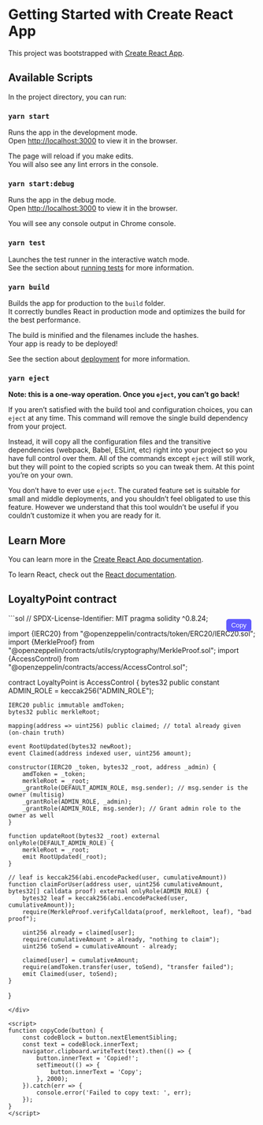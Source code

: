 # Getting Started with Create React App

This project was bootstrapped with [Create React App](https://github.com/facebook/create-react-app).

## Available Scripts

In the project directory, you can run:

### `yarn start`

Runs the app in the development mode.\
Open [http://localhost:3000](http://localhost:3000) to view it in the browser.

The page will reload if you make edits.\
You will also see any lint errors in the console.

### `yarn start:debug`
Runs the app in the debug mode.\
Open [http://localhost:3000](http://localhost:3000) to view it in the browser.

You will see any console output in Chrome console.

### `yarn test`

Launches the test runner in the interactive watch mode.\
See the section about [running tests](https://facebook.github.io/create-react-app/docs/running-tests) for more information.

### `yarn build`

Builds the app for production to the `build` folder.\
It correctly bundles React in production mode and optimizes the build for the best performance.

The build is minified and the filenames include the hashes.\
Your app is ready to be deployed!

See the section about [deployment](https://facebook.github.io/create-react-app/docs/deployment) for more information.

### `yarn eject`

**Note: this is a one-way operation. Once you `eject`, you can’t go back!**

If you aren’t satisfied with the build tool and configuration choices, you can `eject` at any time. This command will remove the single build dependency from your project.

Instead, it will copy all the configuration files and the transitive dependencies (webpack, Babel, ESLint, etc) right into your project so you have full control over them. All of the commands except `eject` will still work, but they will point to the copied scripts so you can tweak them. At this point you’re on your own.

You don’t have to ever use `eject`. The curated feature set is suitable for small and middle deployments, and you shouldn’t feel obligated to use this feature. However we understand that this tool wouldn’t be useful if you couldn’t customize it when you are ready for it.

## Learn More

You can learn more in the [Create React App documentation](https://facebook.github.io/create-react-app/docs/getting-started).

To learn React, check out the [React documentation](https://reactjs.org/).

## LoyaltyPoint contract
<div style="position: relative;">
<button onclick="copyCode(this)" style="position: absolute; top: 10px; right: 10px; z-index: 10; background-color: #605bff; color: white; border: none; padding: 5px 10px; border-radius: 5px; cursor: pointer;">Copy</button>
```sol
// SPDX-License-Identifier: MIT
pragma solidity ^0.8.24;

import {IERC20} from "@openzeppelin/contracts/token/ERC20/IERC20.sol";
import {MerkleProof} from "@openzeppelin/contracts/utils/cryptography/MerkleProof.sol";
import {AccessControl} from "@openzeppelin/contracts/access/AccessControl.sol";

contract LoyaltyPoint is AccessControl {
    bytes32 public constant ADMIN_ROLE = keccak256("ADMIN_ROLE");

    IERC20 public immutable amdToken;
    bytes32 public merkleRoot;

    mapping(address => uint256) public claimed; // total already given (on-chain truth)

    event RootUpdated(bytes32 newRoot);
    event Claimed(address indexed user, uint256 amount);

    constructor(IERC20 _token, bytes32 _root, address _admin) {
        amdToken = _token;
        merkleRoot = _root;
        _grantRole(DEFAULT_ADMIN_ROLE, msg.sender); // msg.sender is the owner (multisig)
        _grantRole(ADMIN_ROLE, _admin);
        _grantRole(ADMIN_ROLE, msg.sender); // Grant admin role to the owner as well
    }

    function updateRoot(bytes32 _root) external onlyRole(DEFAULT_ADMIN_ROLE) {
        merkleRoot = _root;
        emit RootUpdated(_root);
    }

    // leaf is keccak256(abi.encodePacked(user, cumulativeAmount))
    function claimForUser(address user, uint256 cumulativeAmount, bytes32[] calldata proof) external onlyRole(ADMIN_ROLE) {
        bytes32 leaf = keccak256(abi.encodePacked(user, cumulativeAmount));
        require(MerkleProof.verifyCalldata(proof, merkleRoot, leaf), "bad proof");

        uint256 already = claimed[user];
        require(cumulativeAmount > already, "nothing to claim");
        uint256 toSend = cumulativeAmount - already;

        claimed[user] = cumulativeAmount;
        require(amdToken.transfer(user, toSend), "transfer failed");
        emit Claimed(user, toSend);
    }
}
```
</div>

<script>
function copyCode(button) {
    const codeBlock = button.nextElementSibling;
    const text = codeBlock.innerText;
    navigator.clipboard.writeText(text).then(() => {
        button.innerText = 'Copied!';
        setTimeout(() => {
            button.innerText = 'Copy';
        }, 2000);
    }).catch(err => {
        console.error('Failed to copy text: ', err);
    });
}
</script>